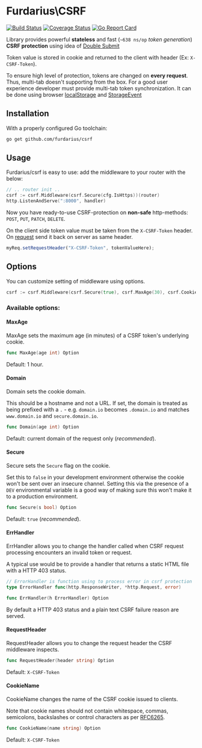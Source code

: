 # Furdarius\CSRF
[![Build Status](https://travis-ci.org/Furdarius/csrf.svg?branch=master)](https://travis-ci.org/Furdarius/csrf) [![Coverage Status](https://coveralls.io/repos/github/Furdarius/csrf/badge.svg?branch=master)](https://coveralls.io/github/Furdarius/csrf?branch=master) [![Go Report Card](https://goreportcard.com/badge/github.com/furdarius/csrf)](https://goreportcard.com/report/github.com/furdarius/csrf)

Library provides powerful **stateless** and fast (`~638 ns/op` *token generation*) **CSRF protection** using idea of [Double Submit](https://www.owasp.org/index.php/Cross-Site_Request_Forgery_(CSRF)_Prevention_Cheat_Sheet#Double_Submit_Cookie)

Token value is stored in cookie and returned to the client with header (Ex: `X-CSRF-Token`).

To ensure high level of protection, tokens are changed on **every request**. Thus, multi-tab doesn't supporting from the box. For a good user experience developer must provide multi-tab token synchronization. It can be done using browser [localStorage](https://developer.mozilla.org/en-US/docs/Web/API/Storage/LocalStorage) and [StorageEvent](https://developer.mozilla.org/en-US/docs/Web/API/StorageEvent)

## Installation

With a properly configured Go toolchain:
```sh
go get github.com/furdarius/csrf
```

## Usage

Furdarius/csrf is easy to use: add the middleware to your router with the below:
    
```go
// .. router init ..
csrf := csrf.Middleware(csrf.Secure(cfg.IsHttps))(router)
http.ListenAndServe(":8000", handler)
```

Now you have ready-to-use CSRF-protection on **non-safe** http-methods: `POST`, `PUT`, `PATCH`, `DELETE`.

On the client side token value must be taken from the `X-CSRF-Token` header. On [request](https://developer.mozilla.org/en-US/docs/Web/API/XMLHttpRequest/setRequestHeader) send it back on server as same header.

```javascript
myReq.setRequestHeader("X-CSRF-Token", tokenValueHere);
```


## Options

You can customize setting of middleware using options.


```go
csrf := csrf.Middleware(csrf.Secure(true), csrf.MaxAge(30), csrf.CookieName("MYNAME"))
```

### Available options:


#### MaxAge
MaxAge sets the maximum age (in minutes) of a CSRF token's underlying cookie.

```go
func MaxAge(age int) Option
```

Default: 1 hour.

#### Domain
Domain sets the cookie domain.

This should be a hostname and not a URL. If set, the domain is treated as
being prefixed with a `.` - e.g. `domain.io` becomes `.domain.io` and
matches `www.domain.io` and `secure.domain.io`.

```go
func Domain(age int) Option
```

Default: current domain of the request only (*recommended*).

#### Secure

Secure sets the `Secure` flag on the cookie.

Set this to `false` in your development environment otherwise the cookie won't
be sent over an insecure channel. Setting this via the presence of a `DEV`
environmental variable is a good way of making sure this won't make it to a production environment.


```go
func Secure(s bool) Option
```

 Default: `true` (*recommended*).

#### ErrHandler

ErrHandler allows you to change the handler called when CSRF request processing encounters an invalid token or request.

A typical use would be to provide a handler that returns a static HTML file with a HTTP 403 status.

```go
// ErrorHandler is function using to process error in csrf protection
type ErrorHandler func(http.ResponseWriter, *http.Request, error)

func ErrHandler(h ErrorHandler) Option
```

By default a HTTP 403 status and a plain text CSRF failure reason are served.

#### RequestHeader

RequestHeader allows you to change the request header the CSRF middleware inspects.

```go
func RequestHeader(header string) Option 
```

Default: `X-CSRF-Token`


#### CookieName

CookieName changes the name of the CSRF cookie issued to clients.

 Note that cookie names should not contain whitespace, commas, semicolons, backslashes or control characters as per [RFC6265](https://tools.ietf.org/html/rfc6265).

```go
func CookieName(name string) Option
```

Default: `X-CSRF-Token`